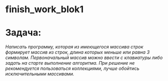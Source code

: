# finish_work_blok1
# Задача:
 *Написать программу, которая из имеющегося массива строк 
 формирует массив из строк, длина которых меньше или равна 3 символам. 
 Первоначальный массив можно ввести с клавиатуры либо задать на старте 
 выполнение алгоритма. При решение не рекомендуется пользоваться коллекциями, 
 лучше обойтись исключительными массивами.*



